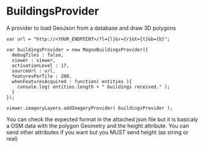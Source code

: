 # BuildingsProvider
A provider to load GeoJson from a database and draw 3D polygons 

```
var url = "http://<YOUR_ENDPOINT>/?l={l}&r={r}&t={t}&b={b}";

var buildingsProvider = new MagnoBuildingsProvider({
  debugTiles : false,
  viewer : viewer,
  activationLevel : 17,
  sourceUrl : url,
  featuresPerTile : 200,
  whenFeaturesAcquired : function( entities ){
    console.log( entities.length + " buildings received." );
  }
});

viewer.imageryLayers.addImageryProvider( buildingsProvider );
```

You can check the expected format in the attached json file but it is basicaly a OSM data with the polygon Geometry and the height attribute. You can send other attributes if you want but you MUST send height (as string or real)




